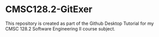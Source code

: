 # CMSC128.2-GitExer
This repository is created as part of the Github Desktop Tutorial for my CMSC 128.2 Software Engineering II course subject.

